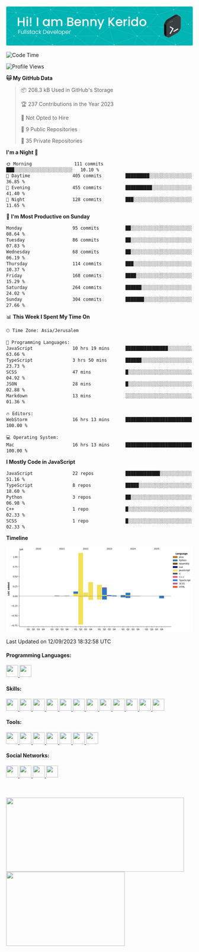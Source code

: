 ![Header](./header.png)


<!--START_SECTION:waka-->
![Code Time](http://img.shields.io/badge/Code%20Time-171%20hrs%2021%20mins-blue)

![Profile Views](http://img.shields.io/badge/Profile%20Views-0-blue)

**🐱 My GitHub Data** 

> 📦 208.3 kB Used in GitHub's Storage 
 > 
> 🏆 237 Contributions in the Year 2023
 > 
> 🚫 Not Opted to Hire
 > 
> 📜 9 Public Repositories 
 > 
> 🔑 35 Private Repositories 
 > 
**I'm a Night 🦉** 

```text
🌞 Morning                111 commits         ███░░░░░░░░░░░░░░░░░░░░░░   10.10 % 
🌆 Daytime                405 commits         █████████░░░░░░░░░░░░░░░░   36.85 % 
🌃 Evening                455 commits         ██████████░░░░░░░░░░░░░░░   41.40 % 
🌙 Night                  128 commits         ███░░░░░░░░░░░░░░░░░░░░░░   11.65 % 
```
📅 **I'm Most Productive on Sunday** 

```text
Monday                   95 commits          ██░░░░░░░░░░░░░░░░░░░░░░░   08.64 % 
Tuesday                  86 commits          ██░░░░░░░░░░░░░░░░░░░░░░░   07.83 % 
Wednesday                68 commits          ██░░░░░░░░░░░░░░░░░░░░░░░   06.19 % 
Thursday                 114 commits         ███░░░░░░░░░░░░░░░░░░░░░░   10.37 % 
Friday                   168 commits         ████░░░░░░░░░░░░░░░░░░░░░   15.29 % 
Saturday                 264 commits         ██████░░░░░░░░░░░░░░░░░░░   24.02 % 
Sunday                   304 commits         ███████░░░░░░░░░░░░░░░░░░   27.66 % 
```


📊 **This Week I Spent My Time On** 

```text
🕑︎ Time Zone: Asia/Jerusalem

💬 Programming Languages: 
JavaScript               10 hrs 19 mins      ████████████████░░░░░░░░░   63.66 % 
TypeScript               3 hrs 50 mins       ██████░░░░░░░░░░░░░░░░░░░   23.73 % 
SCSS                     47 mins             █░░░░░░░░░░░░░░░░░░░░░░░░   04.92 % 
JSON                     28 mins             █░░░░░░░░░░░░░░░░░░░░░░░░   02.88 % 
Markdown                 13 mins             ░░░░░░░░░░░░░░░░░░░░░░░░░   01.36 % 

🔥 Editors: 
WebStorm                 16 hrs 13 mins      █████████████████████████   100.00 % 

💻 Operating System: 
Mac                      16 hrs 13 mins      █████████████████████████   100.00 % 
```

**I Mostly Code in JavaScript** 

```text
JavaScript               22 repos            █████████████░░░░░░░░░░░░   51.16 % 
TypeScript               8 repos             █████░░░░░░░░░░░░░░░░░░░░   18.60 % 
Python                   3 repos             ██░░░░░░░░░░░░░░░░░░░░░░░   06.98 % 
C++                      1 repo              █░░░░░░░░░░░░░░░░░░░░░░░░   02.33 % 
SCSS                     1 repo              █░░░░░░░░░░░░░░░░░░░░░░░░   02.33 % 
```



**Timeline**

![Lines of Code chart](https://raw.githubusercontent.com/bennykerido/bennykerido/main/assets/bar_graph.png)


 Last Updated on 12/09/2023 18:32:58 UTC
<!--END_SECTION:waka-->

<div>
  <h4>Programming Languages:</h4>
      <a href="#">
  <img height="32" width="32" src="https://cdn.simpleicons.org/javascript" />
  </a>
    <a href="#">
  <img height="32" width="32" src="https://cdn.simpleicons.org/python" />
  </a>
</div>
<div class="row">
  <h4>Skills:</h4>

  <a href="#">
  <img height="32" width="32" src="https://cdn.simpleicons.org/typescript" />
  </a>

  <a href="#">
  <img height="32" width="32" src="https://cdn.simpleicons.org/react" />
  </a>
  <a href="#">
  <img height="32" width="32" src="https://cdn.simpleicons.org/reactrouter" />
  </a>
  <a href="#">
  <img height="32" width="32" src="https://cdn.simpleicons.org/nodedotjs" />
  </a>
  <a href="#">
  <img height="32" width="32" src="https://cdn.simpleicons.org/express" />
  </a>
  <a href="#">
  <img height="32" width="32" src="https://cdn.simpleicons.org/nestjs" />
  </a>
  <a href="#">
  <img height="32" width="32" src="https://cdn.simpleicons.org/nextdotjs" />
  </a>
  <a href="#">
  <img height="32" width="32" src="https://cdn.simpleicons.org/html5" />
  </a>
  <a href="#">
  <img height="32" width="32" src="https://cdn.simpleicons.org/css3"/>
  </a>
  <a href="#">
    <img height="32" width="32" src="https://cdn.simpleicons.org/cssmodules" />
  </a>
  <a href="#">
    <img height="32" width="32" src="https://cdn.simpleicons.org/sass" />
  </a>
  <a href="#">
    <img height="32" width="32" src="https://cdn.simpleicons.org/php" />
  </a>
</div>

<div class="row">
  <h4>Tools:</h4>
  <a href="#">
  <img height="32" width="32" src="https://cdn.simpleicons.org/webstorm" />
  </a>
  <a href="#">
  <img height="32" width="32" src="https://cdn.simpleicons.org/phpstorm" />
  </a>
    <a href="#">
  <img height="32" width="32" src="https://cdn.simpleicons.org/pycharm" />
  </a>
  <a href="#">
  <img height="32" width="32" src="https://cdn.simpleicons.org/visualstudiocode" />
  </a>
  <a href="#">
    <img height="32" width="32" src="https://cdn.simpleicons.org/npm" />
  </a>
    <a href="#">
  <img height="32" width="32" src="https://cdn.simpleicons.org/intellijidea" />
  </a>
    <a href="#">
  <img height="32" width="32" src="https://cdn.simpleicons.org/eclipseide" />
  </a>
</div>


<div class="row">
  <h4>Social Networks:</h4>
  <a href="https://www.linkedin.com/in/bennykerido">
    <img height="32" width="32" src="https://cdn.simpleicons.org/linkedin" />
  </a>
  <a href="https://www.facebook.com/benny.kerido">
    <img height="32" width="32" src="https://cdn.simpleicons.org/facebook" />
  </a>
  <a href="https://www.instagram.com/bennykerido">
    <img height="32" width="32" src="https://cdn.simpleicons.org/instagram" />
  </a>
    <a href="https://www.github.com/bennykerido">
    <img height="32" width="32" src="https://cdn.simpleicons.org/github" />
  </a>
</div>
<br/>
<br/>
<br/>

<a href="https://github.com/bennykerido">
  <img height=200 width=480 align="center" src="https://github-readme-stats.vercel.app/api?username=bennykerido&hide=prs,contribs&show_icons=true&card_width=320" />
</a>
<a href="https://github.com/bennykerido">
  <img height=200 width=320 align="center" src="https://github-readme-stats.vercel.app/api/top-langs/?username=bennykerido&layout=compact&card_width=320" />
</a>

